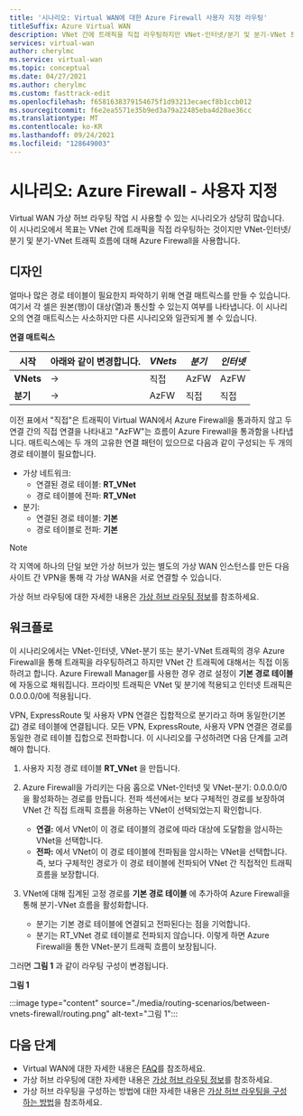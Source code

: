```yaml
---
title: '시나리오: Virtual WAN에 대한 Azure Firewall 사용자 지정 라우팅'
titleSuffix: Azure Virtual WAN
description: VNet 간에 트래픽을 직접 라우팅하지만 VNet-인터넷/분기 및 분기-VNet 트래픽 흐름에 대해 Azure Firewall을 사용하는 라우팅 시나리오에 대해 알아봅니다.
services: virtual-wan
author: cherylmc
ms.service: virtual-wan
ms.topic: conceptual
ms.date: 04/27/2021
ms.author: cherylmc
ms.custom: fasttrack-edit
ms.openlocfilehash: f6581638379154675f1d93213ecaecf8b1ccb012
ms.sourcegitcommit: f6e2ea5571e35b9ed3a79a22485eba4d20ae36cc
ms.translationtype: MT
ms.contentlocale: ko-KR
ms.lasthandoff: 09/24/2021
ms.locfileid: "128649003"
---
```

# <a name="scenario-azure-firewall---custom"></a>시나리오: Azure Firewall - 사용자 지정

Virtual WAN 가상 허브 라우팅 작업 시 사용할 수 있는 시나리오가 상당히 많습니다. 이 시나리오에서 목표는 VNet 간에 트래픽을 직접 라우팅하는 것이지만 VNet-인터넷/분기 및 분기-VNet 트래픽 흐름에 대해 Azure Firewall을 사용합니다.

## <a name="design"></a><a name="design"></a>디자인

얼마나 많은 경로 테이블이 필요한지 파악하기 위해 연결 매트릭스를 만들 수 있습니다. 여기서 각 셀은 원본(행)이 대상(열)과 통신할 수 있는지 여부를 나타냅니다. 이 시나리오의 연결 매트릭스는 사소하지만 다른 시나리오와 일관되게 볼 수 있습니다.

**연결 매트릭스**

| 시작           | 아래와 같이 변경합니다.      | *VNets*      | *분기*    | *인터넷*   |
|---             |---       |---           |---            |---           |
| **VNets**      |   &#8594;|    직접    |     AzFW      |     AzFW     |
| **분기**   |   &#8594;|    AzFW      |    직접     |    직접    |

이전 표에서 "직접"은 트래픽이 Virtual WAN에서 Azure Firewall을 통과하지 않고 두 연결 간의 직접 연결을 나타내고 "AzFW"는 흐름이 Azure Firewall을 통과함을 나타냅니다. 매트릭스에는 두 개의 고유한 연결 패턴이 있으므로 다음과 같이 구성되는 두 개의 경로 테이블이 필요합니다.

* 가상 네트워크:
  * 연결된 경로 테이블: **RT_VNet**
  * 경로 테이블에 전파: **RT_VNet**
* 분기:
  * 연결된 경로 테이블: **기본**
  * 경로 테이블로 전파: **기본**

> [!NOTE]
> 각 지역에 하나의 단일 보안 가상 허브가 있는 별도의 가상 WAN 인스턴스를 만든 다음 사이트 간 VPN을 통해 각 가상 WAN을 서로 연결할 수 있습니다.

가상 허브 라우팅에 대한 자세한 내용은 [가상 허브 라우팅 정보](about-virtual-hub-routing.md)를 참조하세요.

## <a name="workflow"></a><a name="workflow"></a>워크플로

이 시나리오에서는 VNet-인터넷, VNet-분기 또는 분기-VNet 트래픽의 경우 Azure Firewall을 통해 트래픽을 라우팅하려고 하지만 VNet 간 트래픽에 대해서는 직접 이동하려고 합니다. Azure Firewall Manager를 사용한 경우 경로 설정이 **기본 경로 테이블** 에 자동으로 채워집니다. 프라이빗 트래픽은 VNet 및 분기에 적용되고 인터넷 트래픽은 0.0.0.0/0에 적용됩니다.

VPN, ExpressRoute 및 사용자 VPN 연결은 집합적으로 분기라고 하며 동일한(기본값) 경로 테이블에 연결됩니다. 모든 VPN, ExpressRoute, 사용자 VPN 연결은 경로를 동일한 경로 테이블 집합으로 전파합니다. 이 시나리오를 구성하려면 다음 단계를 고려해야 합니다.

1. 사용자 지정 경로 테이블 **RT_VNet** 을 만듭니다.
1. Azure Firewall을 가리키는 다음 홉으로 VNet-인터넷 및 VNet-분기: 0.0.0.0/0을 활성화하는 경로를 만듭니다. 전파 섹션에서는 보다 구체적인 경로를 보장하여 VNet 간 직접 트래픽 흐름을 허용하는 VNet이 선택되었는지 확인합니다.

   * **연결:** 에서 VNet이 이 경로 테이블의 경로에 따라 대상에 도달함을 암시하는 VNet을 선택합니다.
   * **전파:** 에서 VNet이 이 경로 테이블에 전파됨을 암시하는 VNet을 선택합니다. 즉, 보다 구체적인 경로가 이 경로 테이블에 전파되어 VNet 간 직접적인 트래픽 흐름을 보장합니다.

1. VNet에 대해 집계된 고정 경로를 **기본 경로 테이블** 에 추가하여 Azure Firewall을 통해 분기-VNet 흐름을 활성화합니다.

   * 분기는 기본 경로 테이블에 연결되고 전파된다는 점을 기억합니다.
   * 분기는 RT_VNet 경로 테이블로 전파되지 않습니다. 이렇게 하면 Azure Firewall을 통한 VNet-분기 트래픽 흐름이 보장됩니다.

그러면 **그림 1** 과 같이 라우팅 구성이 변경됩니다.

**그림 1**

:::image type="content" source="./media/routing-scenarios/between-vnets-firewall/routing.png" alt-text="그림 1":::


## <a name="next-steps"></a>다음 단계

* Virtual WAN에 대한 자세한 내용은 [FAQ](virtual-wan-faq.md)를 참조하세요.
* 가상 허브 라우팅에 대한 자세한 내용은 [가상 허브 라우팅 정보](about-virtual-hub-routing.md)를 참조하세요.
* 가상 허브 라우팅을 구성하는 방법에 대한 자세한 내용은 [가상 허브 라우팅을 구성하는 방법](how-to-virtual-hub-routing.md)을 참조하세요.
